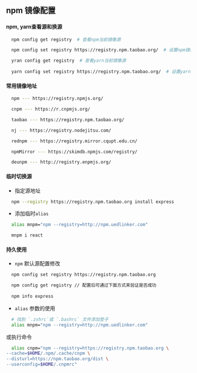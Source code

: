## npm 镜像配置

#### npm, yarn查看源和换源

```bash
  npm config get registry  # 查看npm当前镜像源

  npm config set registry https://registry.npm.taobao.org/  # 设置npm镜像源为淘宝镜像

  yran config get registry  # 查看yarn当前镜像源
  
  yarn config set registry https://registry.npm.taobao.org/  # 设置yarn镜像源为淘宝镜像
```

#### 常用镜像地址
 
```bash
  npm --- https://registry.npmjs.org/

  cnpm --- https://r.cnpmjs.org/

  taobao --- https://registry.npm.taobao.org/

  nj --- https://registry.nodejitsu.com/

  rednpm --- https://registry.mirror.cqupt.edu.cn/

  npmMirror --- https://skimdb.npmjs.com/registry/

  deunpm --- http://registry.enpmjs.org/
```

#### 临时切换源

- 指定源地址

```bash
  npm --registry https://registry.npm.taobao.org install express
```

- 添加临时`alias`

```bash
  alias mnpm="npm --registry=http://npm.uedlinker.com"

  mnpm i react
```

#### 持久使用

- `npm` 默认源配置修改
  
```bash
  npm config set registry https://registry.npm.taobao.org

  npm config get registry // 配置后可通过下面方式来验证是否成功
  
  npm info express
```

- `alias` 参数的使用

```bash
  # 找到 `.zshrc`或 `.bashrc` 文件添加垫子
  alias mnpm="npm --registry=http://npm.uedlinker.com"
```

或执行命令

```bash
  alias cnpm="npm --registry=https://registry.npm.taobao.org \
--cache=$HOME/.npm/.cache/cnpm \
--disturl=https://npm.taobao.org/dist \
--userconfig=$HOME/.cnpmrc"
```
